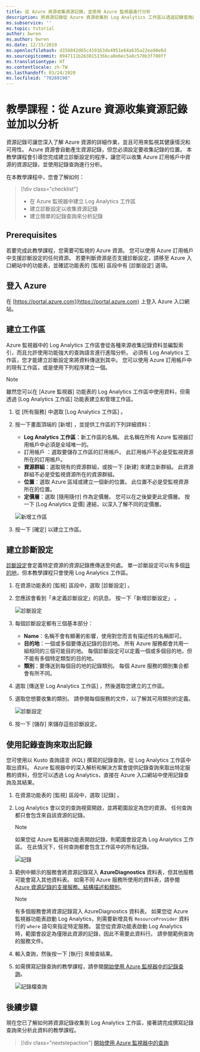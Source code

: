 ```yaml
---
title: 從 Azure 資源收集資源記錄，並使用 Azure 監視器進行分析
description: 將資源記錄從 Azure 資源收集到 Log Analytics 工作區以透過記錄查詢進行分析的診斷設定教學課程。
ms.subservice: ''
ms.topic: tutorial
author: bwren
ms.author: bwren
ms.date: 12/15/2019
ms.openlocfilehash: d356042d65c419163de4951e64a635a22ea90e6d
ms.sourcegitcommit: 0947111b263015136bca0e6ec5a8c570b3f700ff
ms.translationtype: HT
ms.contentlocale: zh-TW
ms.lasthandoff: 03/24/2020
ms.locfileid: "78269198"
---
```

# <a name="tutorial-collect-and-analyze-resource-logs-from-an-azure-resource"></a>教學課程：從 Azure 資源收集資源記錄並加以分析

資源記錄可讓您深入了解 Azure 資源的詳細作業，並且可用來監視其健康情況和可用性。 Azure 資源會自動產生資源記錄，但您必須設定要收集記錄的位置。 本教學課程會引導您完成建立診斷設定的程序，讓您可以收集 Azure 訂用帳戶中資源的資源記錄，並使用記錄查詢進行分析。

在本教學課程中，您會了解如何：

> [!div class="checklist"]
> * 在 Azure 監視器中建立 Log Analytics 工作區
> * 建立診斷設定以收集資源記錄 
> * 建立簡單的記錄查詢來分析記錄


## <a name="prerequisites"></a>Prerequisites

若要完成此教學課程，您需要可監視的 Azure 資源。 您可以使用 Azure 訂用帳戶中支援診斷設定的任何資源。 若要判斷資源是否支援診斷設定，請移至 Azure 入口網站中的功能表，並確認功能表的 [監視]  區段中有 [診斷設定]  選項。


## <a name="log-in-to-azure"></a>登入 Azure
在 [https://portal.azure.com](https://portal.azure.com) 上登入 Azure 入口網站。


## <a name="create-a-workspace"></a>建立工作區
Azure 監視器中的 Log Analytics 工作區會從各種來源收集記錄資料並編製索引，而且允許使用功能強大的查詢語言進行進階分析。 必須有 Log Analytics 工作區，您才能建立診斷設定來將資料傳送到其中。 您可以使用 Azure 訂用帳戶中的現有工作區，或是使用下列程序建立一個。 

> [!NOTE]
> 雖然您可以在 [Azure 監視器]  功能表的 Log Analytics 工作區中使用資料，但需透過 [Log Analytics 工作區]  功能表建立和管理工作區。

1. 從 [所有服務]  中選取 [Log Analytics 工作區]  。
2. 按一下畫面頂端的 [新增]  ，並提供工作區的下列詳細資料：
   - **Log Analytics 工作區**：新工作區的名稱。 此名稱在所有 Azure 監視器訂用帳戶中必須是全域唯一的。
   - 訂用帳戶  ：選取要儲存工作區的訂用帳戶。 此訂用帳戶不必是受監視資源所在的訂用帳戶。
   - **資源群組**：選取現有的資源群組，或按一下 [新建]  來建立新群組。 此資源群組不必是受監視資源所在的資源群組。
   - **位置**：選取 Azure 區域或建立一個新的位置。 此位置不必是受監視資源所在的位置。
   - **定價層**：選取 [隨用隨付]  作為定價層。 您可以在之後變更此定價層。 按一下 [Log Analytics 定價]  連結，以深入了解不同的定價層。

    ![新增工作區](media/tutorial-resource-logs/new-workspace.png)

3. 按一下 [確定]  以建立工作區。

## <a name="create-a-diagnostic-setting"></a>建立診斷設定
[診斷設定](../platform/diagnostic-settings.md)會定義特定資源的資源記錄應傳送至何處。 單一診斷設定可以有多個[目的地](../platform/diagnostic-settings.md#destinations)，但本教學課程只會使用 Log Analytics 工作區。

1. 在資源功能表的 [監視]  區段中，選取 [診斷設定]  。
2. 您應該會看到「未定義診斷設定」的訊息。 按一下「新增診斷設定」  。

    ![診斷設定](media/tutorial-resource-logs/diagnostic-settings.png)

3. 每個診斷設定都有三個基本部分：
 
   - **Name**：名稱不會有顯著的影響，使用對您而言有描述性的名稱即可。
   - **目的地**：一個或多個要傳送記錄的目的地。 所有 Azure 服務都會共用一組相同的三個可能目的地。 每個診斷設定可以定義一個或多個目的地，但不能有多個特定類型的目的地。 
   - **類別**：要傳送到每個目的地的記錄類別。 每個 Azure 服務的類別集合都會有所不同。

4. 選取 [傳送至 Log Analytics 工作區]  ，然後選取您建立的工作區。
5. 選取您想要收集的類別。 請參閱每個服務的文件，以了解其可用類別的定義。

    ![診斷設定](media/tutorial-resource-logs/diagnostic-setting.png)

6. 按一下 [儲存]  來儲存這些診斷設定。

    
 
 ## <a name="use-a-log-query-to-retrieve-logs"></a>使用記錄查詢來取出記錄
您可使用以 Kusto 查詢語言 (KQL) 撰寫的記錄查詢，從 Log Analytics 工作區中取出資料。 Azure 監視器中的深入解析和解決方案會提供記錄查詢來取出特定服務的資料，但您可以透過 Log Analytics，直接在 Azure 入口網站中使用記錄查詢及其結果。 

1. 在資源功能表的 [監視]  區段中，選取 [記錄]  。
2. Log Analytics 會以空的查詢視窗開啟，並將範圍設定為您的資源。 任何查詢都只會包含來自該資源的記錄。

    > [!NOTE]
    > 如果您從 Azure 監視器功能表開啟記錄，則範圍會設定為 Log Analytics 工作區。 在此情況下，任何查詢都會包含工作區中的所有記錄。
   
    ![記錄](media/tutorial-resource-logs/logs.png)

4. 範例中顯示的服務會將資源記錄寫入 **AzureDiagnostics** 資料表，但其他服務可能會寫入其他資料表。 如需不同 Azure 服務所使用的資料表，請參閱 [Azure 資源記錄的支援服務、結構描述和類別](../platform/diagnostic-logs-schema.md)。

    > [!NOTE]
    > 有多個服務會將資源記錄寫入 AzureDiagnostics 資料表。 如果您從 Azure 監視器功能表啟動 Log Analytics，則需要新增具有 `ResourceProvider` 資料行的 `where` 語句來指定特定服務。 當您從資源功能表啟動 Log Analytics 時，範圍會設定為僅限此資源的記錄，因此不需要此資料行。 請參閱範例查詢的服務文件。


5. 輸入查詢，然後按一下 [執行]  來檢查結果。 
6. 如需撰寫記錄查詢的教學課程，請參閱[開始使用 Azure 監視器中的記錄查詢](../log-query/get-started-queries.md)。

    ![記錄檔查詢](media/tutorial-resource-logs/log-query-1.png)




## <a name="next-steps"></a>後續步驟
現在您已了解如何將資源記錄收集到 Log Analytics 工作區，接著請完成撰寫記錄查詢來分析此資料的教學課程。

> [!div class="nextstepaction"]
> [開始使用 Azure 監視器中的查詢](../log-query/get-started-queries.md)
